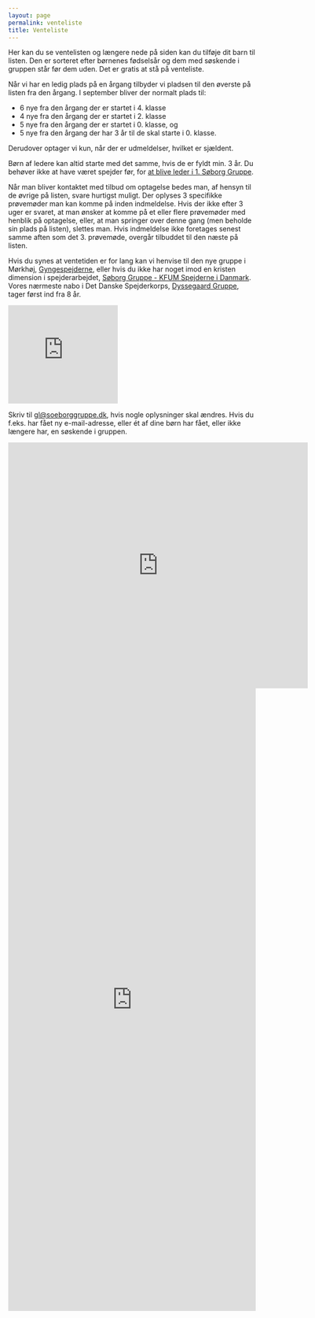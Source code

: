 ```yaml
---
layout: page
permalink: venteliste
title: Venteliste
---
```

Her kan du se ventelisten og længere nede på siden kan du tilføje dit barn til listen. Den er sorteret efter børnenes fødselsår og dem med søskende i gruppen står før dem uden. Det er gratis at stå på venteliste.

Når vi har en ledig plads på en årgang tilbyder vi pladsen til den øverste på listen fra den årgang. I september bliver der normalt plads til:

* 6 nye fra den årgang der er startet i 4. klasse
* 4 nye fra den årgang der er startet i 2. klasse
* 5 nye fra den årgang der er startet i 0. klasse, og
* 5 nye fra den årgang der har 3 år til de skal starte i 0. klasse.

Derudover optager vi kun, når der er udmeldelser, hvilket er sjældent.

Børn af ledere kan altid starte med det samme, hvis de er fyldt min. 3 år. Du behøver ikke at have været spejder før, for [at blive leder i 1. Søborg Gruppe](http://soeborggruppe.dk/node/2417).

Når man bliver kontaktet med tilbud om optagelse bedes man, af hensyn til de øvrige på listen, svare hurtigst muligt. Der oplyses 3 specifikke prøvemøder man kan komme på inden indmeldelse. Hvis der ikke efter 3 uger er svaret, at man ønsker at komme på et eller flere prøvemøder med henblik på optagelse, eller, at man springer over denne gang (men beholde sin plads på listen), slettes man. Hvis indmeldelse ikke foretages senest samme aften som det 3. prøvemøde, overgår tilbuddet til den næste på listen.

Hvis du synes at ventetiden er for lang kan vi henvise til den nye gruppe i Mørkhøj, [Gyngespejderne](http://gyngespejderne.dk/), eller hvis du ikke har noget imod en kristen dimension i spejderarbejdet, [Søborg Gruppe - KFUM Spejderne i Danmark](http://www.soborgspejd.dk/). Vores nærmeste nabo i Det Danske Spejderkorps, [Dyssegaard Gruppe](http://dyssegaardgruppe.dk/), tager først ind fra 8 år.

<iframe src="https://docs.google.com/spreadsheet/pub?key=0AnEedKRk5h2GdHVLaDJsSGhZWFo1UTl4SDdMdXdoSXc&amp;single=true&amp;gid=11&amp;output=html&amp;widget=true" width="223" height="200" frameborder="0">Loading...</iframe>

Skriv til gl@soeborggruppe.dk, hvis nogle oplysninger skal ændres. Hvis du f.eks. har fået ny e-mail-adresse, eller ét af dine børn har fået, eller ikke længere har, en søskende i gruppen.

<iframe src="https://docs.google.com/spreadsheet/pub?key=0AnEedKRk5h2GdHVLaDJsSGhZWFo1UTl4SDdMdXdoSXc&amp;single=true&amp;gid=9&amp;output=html&amp;widget=true" width="610" height="500" frameborder="0"></iframe>

<iframe src="https://docs.google.com/spreadsheet/embeddedform?formkey=dHVLaDJsSGhZWFo1UTl4SDdMdXdoSXc6MA" marginwidth="0" marginheight="0" width="100%" height="1266" frameborder="0">Loading...</iframe>
